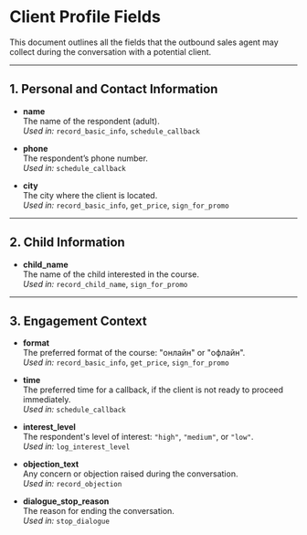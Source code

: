 # Client Profile Fields

This document outlines all the fields that the outbound sales agent may collect during the conversation with a potential client.

---

## 1. Personal and Contact Information

- **name**  
  The name of the respondent (adult).  
  *Used in:* `record_basic_info`, `schedule_callback`

- **phone**  
  The respondent’s phone number.  
  *Used in:* `schedule_callback`

- **city**  
  The city where the client is located.  
  *Used in:* `record_basic_info`, `get_price`, `sign_for_promo`

---

## 2. Child Information

- **child_name**  
  The name of the child interested in the course.  
  *Used in:* `record_child_name`, `sign_for_promo`

---

## 3. Engagement Context

- **format**  
  The preferred format of the course: "онлайн" or "офлайн".  
  *Used in:* `record_basic_info`, `get_price`, `sign_for_promo`

- **time**  
  The preferred time for a callback, if the client is not ready to proceed immediately.  
  *Used in:* `schedule_callback`

- **interest_level**  
  The respondent's level of interest: `"high"`, `"medium"`, or `"low"`.  
  *Used in:* `log_interest_level`

- **objection_text**  
  Any concern or objection raised during the conversation.  
  *Used in:* `record_objection`

- **dialogue_stop_reason**  
  The reason for ending the conversation.  
  *Used in:* `stop_dialogue`

